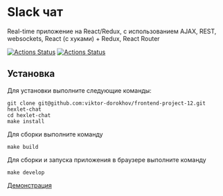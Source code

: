 # Slack чат

Real-time приложение на React/Redux, с использованием AJAX, REST, websockets, React (с хуками) + Redux, React Router

[![Actions Status](https://github.com/viktor-dorokhov/frontend-project-11/actions/workflows/code-check.yml/badge.svg)](https://github.com/viktor-dorokhov/frontend-project-11/actions)
[![Actions Status](https://github.com/viktor-dorokhov/frontend-project-12/actions/workflows/hexlet-check.yml/badge.svg)](https://github.com/viktor-dorokhov/frontend-project-12/actions)

## Установка

Для установки выполните следующие команды:
```
git clone git@github.com:viktor-dorokhov/frontend-project-12.git hexlet-chat
cd hexlet-chat
make install
```
Для сборки выполните команду
```
make build
```
Для сборки и запуска приложения в браузере выполните команду
```
make develop
```


[Демонстрация](https://project-hexlet-chat.onrender.com/)
